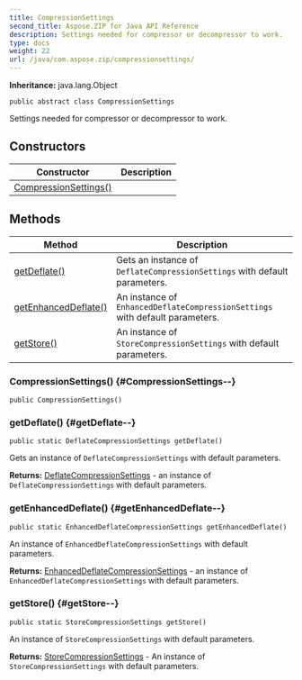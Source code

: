 ```yaml
---
title: CompressionSettings
second_title: Aspose.ZIP for Java API Reference
description: Settings needed for compressor or decompressor to work.
type: docs
weight: 22
url: /java/com.aspose.zip/compressionsettings/
---
```


**Inheritance:**
java.lang.Object
```
public abstract class CompressionSettings
```

Settings needed for compressor or decompressor to work.
## Constructors

| Constructor | Description |
| --- | --- |
| [CompressionSettings()](#CompressionSettings--) |  |
## Methods

| Method | Description |
| --- | --- |
| [getDeflate()](#getDeflate--) | Gets an instance of `DeflateCompressionSettings` with default parameters. |
| [getEnhancedDeflate()](#getEnhancedDeflate--) | An instance of `EnhancedDeflateCompressionSettings` with default parameters. |
| [getStore()](#getStore--) | An instance of `StoreCompressionSettings` with default parameters. |
### CompressionSettings() {#CompressionSettings--}
```
public CompressionSettings()
```


### getDeflate() {#getDeflate--}
```
public static DeflateCompressionSettings getDeflate()
```


Gets an instance of `DeflateCompressionSettings` with default parameters.

**Returns:**
[DeflateCompressionSettings](../../com.aspose.zip/deflatecompressionsettings) - an instance of `DeflateCompressionSettings` with default parameters.
### getEnhancedDeflate() {#getEnhancedDeflate--}
```
public static EnhancedDeflateCompressionSettings getEnhancedDeflate()
```


An instance of `EnhancedDeflateCompressionSettings` with default parameters.

**Returns:**
[EnhancedDeflateCompressionSettings](../../com.aspose.zip/enhanceddeflatecompressionsettings) - an instance of `EnhancedDeflateCompressionSettings` with default parameters.
### getStore() {#getStore--}
```
public static StoreCompressionSettings getStore()
```


An instance of `StoreCompressionSettings` with default parameters.

**Returns:**
[StoreCompressionSettings](../../com.aspose.zip/storecompressionsettings) - An instance of `StoreCompressionSettings` with default parameters.
